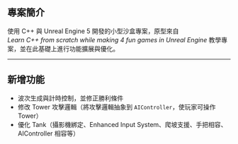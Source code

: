## 專案簡介
使用 C++ 與 Unreal Engine 5 開發的小型沙盒專案，原型來自  
*Learn C++ from scratch while making 4 fun games in Unreal Engine* 教學專案，並在此基礎上進行功能擴展與優化。

---

## 新增功能
- 波次生成與計時控制，並修正勝利條件
- 修改 Tower 攻擊邏輯（將攻擊邏輯抽象到 `AIController`，使玩家可操作 Tower）
- 優化 Tank（攝影機綁定、Enhanced Input System、爬坡支援、手把相容、AIController 相容等）


